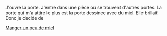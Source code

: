 J'ouvre la porte. J'entre dans une pièce où se trouvent d'autres portes.
La porte qui m'a attire le plus est la porte dessinee avec du miel. Elle brillait!
Donc je decide de

[Manger un peu de miel](miel/manger-du-miel.md)


